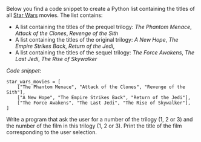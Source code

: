 Below you find a code snippet to create a Python list containing the titles of all [Star Wars](https://en.wikipedia.org/wiki/Star_Wars)
movies. The list contains:

- A list containing the titles of the prequel trilogy:
  _The Phantom Menace_, _Attack of the Clones_, _Revenge of the Sith_
- A list containing the titles of the original trilogy:
  _A New Hope_, _The Empire Strikes Back_, _Return of the Jedi_,
- A list containing the titles of the sequel trilogy:
  _The Force Awakens_, _The Last Jedi_, _The Rise of Skywalker_

*Code snippet*:

    star_wars_movies = [
        ["The Phantom Menace", "Attack of the Clones", "Revenge of the Sith"],
        ["A New Hope", "The Empire Strikes Back", "Return of the Jedi"],
        ["The Force Awakens", "The Last Jedi", "The Rise of Skywalker"],
    ]


Write a program that ask the user for a number of the trilogy (1, 2 or 3) and the number of the film in
this trilogy (1, 2 or 3). Print the title of the film corresponding to the user selection.
